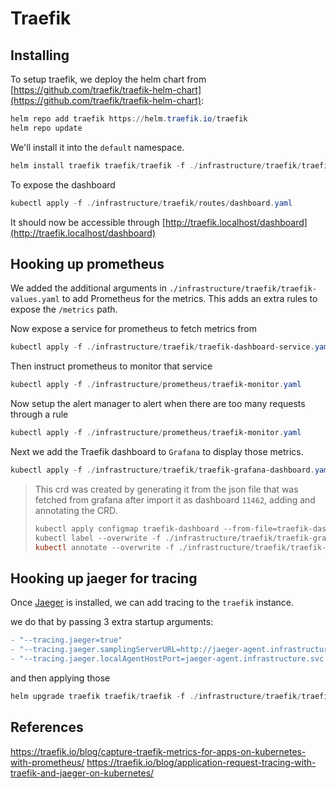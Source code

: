 # Traefik

## Installing

To setup traefik, we deploy the helm chart from [https://github.com/traefik/traefik-helm-chart](https://github.com/traefik/traefik-helm-chart):

```powershell
helm repo add traefik https://helm.traefik.io/traefik
helm repo update
```

We'll install it into the `default` namespace.

```powershell
helm install traefik traefik/traefik -f ./infrastructure/traefik/traefik-values.yaml
```

To expose the dashboard

```powershell
kubectl apply -f ./infrastructure/traefik/routes/dashboard.yaml
```

It should now be accessible through [http://traefik.localhost/dashboard](http://traefik.localhost/dashboard)

## Hooking up prometheus

We added the additional arguments in `./infrastructure/traefik/traefik-values.yaml` to add Prometheus for the metrics. This adds an extra rules to expose the `/metrics` path.

Now expose a service for prometheus to fetch metrics from

```powershell
kubectl apply -f ./infrastructure/traefik/traefik-dashboard-service.yaml
```

Then instruct prometheus to monitor that service

```powershell
kubectl apply -f ./infrastructure/prometheus/traefik-monitor.yaml
```

Now setup the alert manager to alert when there are too many requests through a rule

```powershell
kubectl apply -f ./infrastructure/prometheus/traefik-monitor.yaml
```

Next we add the Traefik dashboard to `Grafana` to display those metrics.

```powershell
kubectl apply -f ./infrastructure/traefik/traefik-grafana-dashboard.yaml
```

> This crd was created by generating it from the json file that was fetched from grafana after import it as dashboard `11462`, adding and annotating the CRD.
>
> ```powershell
>kubectl apply configmap traefik-dashboard --from-file=traefik-dashboard.json=./infrastructure/traefik/traefik-grafana-dashboard.json -n infrastructure -o yaml > ./infrastructure/traefik/traefik-grafana-dashboard.yaml
>kubectl label --overwrite -f ./infrastructure/traefik/traefik-grafana-dashboard.yaml grafana_dashboard=1
>kubectl annotate --overwrite -f ./infrastructure/traefik/traefik-grafana-dashboard.yaml k8s-sidecar-target-directory=/tmp/dashboards/Infrastructure
> ```

## Hooking up jaeger for tracing

Once [Jaeger](jaeger.md) is installed, we can add tracing to the `traefik` instance.

we do that by passing 3 extra startup arguments:

```powershell
- "--tracing.jaeger=true"
- "--tracing.jaeger.samplingServerURL=http://jaeger-agent.infrastructure.svc:5778/sampling"
- "--tracing.jaeger.localAgentHostPort=jaeger-agent.infrastructure.svc:6831"
```

and then applying those

```powershell
helm upgrade traefik traefik/traefik -f ./infrastructure/traefik/traefik-values.yaml
```

## References

<https://traefik.io/blog/capture-traefik-metrics-for-apps-on-kubernetes-with-prometheus/>
<https://traefik.io/blog/application-request-tracing-with-traefik-and-jaeger-on-kubernetes/>
